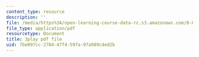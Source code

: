 ```yaml
---
content_type: resource
description: ''
file: /media/https%3A/open-learning-course-data-rc.s3.amazonaws.com/8-03sc-physics-iii-vibrations-and-waves-fall-2016/7be097cc278447f4597a97a989c4ed2b_8kcvyoHsXrw.pdf
file_type: application/pdf
resourcetype: Document
title: 3play pdf file
uid: 7be097cc-2784-47f4-597a-97a989c4ed2b
---
```

